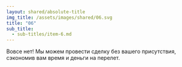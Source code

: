 ```yaml
---
layout: shared/absolute-title
img_title: /assets/images/shared/06.svg
title: "06"
sub_title:
  - sub-titles/item-6.md
---
```


Вовсе нет! Мы можем провести сделку без вашего присутствия, сэкономив вам время и деньги на перелет.

